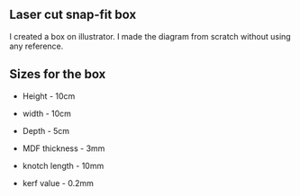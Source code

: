 
## Laser cut snap-fit box

I created a box on illustrator. I made the diagram from scratch without using any reference. 

## Sizes for the box
* Height - 10cm
* width - 10cm
* Depth - 5cm

* MDF thickness - 3mm
* knotch length - 10mm
* kerf value - 0.2mm

